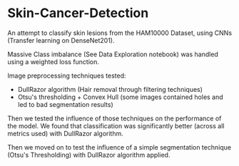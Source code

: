 # Skin-Cancer-Detection
An attempt to classify skin lesions from the HAM10000 Dataset, using CNNs (Transfer learning on DenseNet201).

Massive Class imbalance (See Data Exploration notebook) was handled using a weighted loss function.

Image preprocessing techniques tested:
- DullRazor algorithm (Hair removal through filtering techniques)
- Otsu's thresholding + Convex Hull (some images contained holes and led to bad segmentation results)

Then we tested the influence of those techniques on the performance of the model.
We found that classification was significantly better (across all metrics used) with DullRazor algorithm.

Then we moved on to test the influence of a simple segmentation technique (Otsu's Thresholding) with DullRazor algorithm applied.
